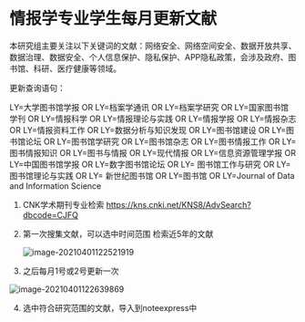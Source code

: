 # 情报学专业学生每月更新文献

本研究组主要关注以下关键词的文献：网络安全、网络空间安全、数据开放共享、数据治理、数据安全、个人信息保护、隐私保护、APP隐私政策，会涉及政府、图书馆、科研、医疗健康等领域。

更新查询语句：

LY=大学图书馆学报 OR LY=档案学通讯 OR LY=档案学研究 OR LY=国家图书馆学刊 OR LY=情报科学 OR LY=情报理论与实践  OR LY=情报学报 OR LY=情报杂志 OR LY=情报资料工作 OR LY=数据分析与知识发现 OR LY=图书馆建设 OR LY=图书馆论坛  OR LY=图书馆学研究 OR LY=图书馆杂志 OR LY=图书情报工作 OR LY=图书情报知识  OR LY=图书与情报 OR LY=现代情报  OR LY=信息资源管理学报 OR LY=中国图书馆学报 OR LY=数字图书馆论坛 OR LY= 图书馆工作与研究 OR LY=图书馆理论与实践 OR LY= 新世纪图书馆 OR LY=图书馆 OR LY=Journal of Data and Information Science

1. CNK学术期刊专业检索 https://kns.cnki.net/KNS8/AdvSearch?dbcode=CJFQ

   

2. 第一次搜集文献，可以选中时间范围 检索近5年的文献

   ![image-20210401122521919](C:\Users\Administrator\AppData\Roaming\Typora\typora-user-images\image-20210401122521919.png)

3. 之后每月1号或2号更新一次

![image-20210401122639869](C:\Users\Administrator\AppData\Roaming\Typora\typora-user-images\image-20210401122639869.png)

4. 选中符合研究范围的文献，导入到noteexpress中